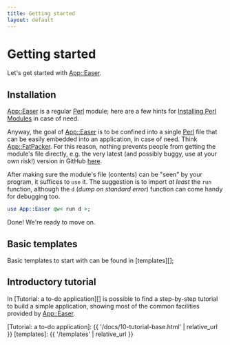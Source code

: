 ```yaml
---
title: Getting started
layout: default
---
```


# Getting started

Let's get started with [App::Easer][].

## Installation

[App::Easer][] is a regular [Perl][] module; here are a few hints for
[Installing Perl Modules][] in case of need.

Anyway, the goal of [App::Easer][] is to be confined into a single
[Perl][] file that can be easily embedded into an application, in case of
need. Think [App::FatPacker][]. For this reason, nothing prevents people
from getting the module's file directly, e.g. the very latest (and
possibly buggy, use at your own risk!) version in GitHub [here][latest].

After making sure the module's file (contents) can be "seen" by your
program, it suffices to `use` it. The suggestion is to import *at least*
the `run` function, although the `d` (*dump on standard error*) function
can come handy for debugging too.

```perl
use App::Easer qw< run d >;
```

Done! We're ready to move on.

## Basic templates

Basic templates to start with can be found in [templates][];


## Introductory tutorial

In [Tutorial: a to-do application][] is possible to find a step-by-step
tutorial to build a simple application, showing most of the common
facilities provided by [App::Easer][].


[App::Easer]: https://metacpan.org/pod/App::Easer
[Installing Perl Modules]: https://github.polettix.it/ETOOBUSY/2020/01/04/installing-perl-modules/
[Perl]: https://www.perl.org/
[App::FatPacker]: https://metacpan.org/pod/App::FatPacker
[latest]: https://raw.githubusercontent.com/polettix/App-Easer/main/lib/App/Easer.pm
[download]: templates/getting-started.pl
[Tutorial: a to-do application]: {{ '/docs/10-tutorial-base.html' | relative_url }}
[templates]: {{ '/templates' | relative_url }}
